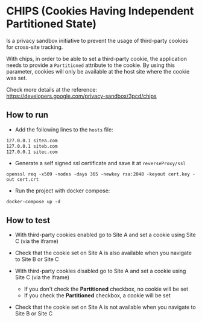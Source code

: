 # CHIPS (Cookies Having Independent Partitioned State)

Is a privacy sandbox initiative to prevent the usage of third-party cookies for
cross-site tracking.

With chips, in order to be able to set a third-party cookie, the application needs
to provide a `Partitioned` attribute to the cookie. By using this parameter, cookies
will only be available at the host site where the cookie was set.

Check more details at the reference: https://developers.google.com/privacy-sandbox/3pcd/chips

## How to run

- Add the following lines to the `hosts` file:

```txt
127.0.0.1 sitea.com
127.0.0.1 siteb.com
127.0.0.1 sitec.com
```

- Generate a self signed ssl certificate and save it at `reverseProxy/ssl`

```shell
openssl req -x509 -nodes -days 365 -newkey rsa:2048 -keyout cert.key -out cert.crt
```

- Run the project with docker compose:

```shell
docker-compose up -d
```

## How to test

- With third-party cookies enabled go to Site A and set a cookie using Site C (via the iframe)
- Check that the cookie set on Site A is also available when you navigate to Site B or Site C

- With third-party cookies disabled go to Site A and set a cookie using Site C (via the iframe)
  - If you don't check the **Partitioned** checkbox, no cookie will be set
  - If you check the **Partitioned** checkbox, a cookie will be set
- Check that the cookie set on Site A is not available when you navigate to Site B or Site C
